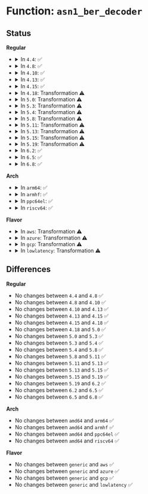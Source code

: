 # Function: <code>asn1_ber_decoder</code>

## Status
<b>Regular</b>
<ul>
<li>
<details>
<summary>In <code>4.4</code>: ✅</summary>

```c
int asn1_ber_decoder(const struct asn1_decoder *decoder, void *context, const unsigned char *data, size_t datalen);
```

**Collision:** Unique Global

**Inline:** No

**Transformation:** False

**Instances:**

```
In lib/asn1_decoder.c (ffffffff81419f80)
Location: lib/asn1_decoder.c:168
Inline: False
Direct callers:
  - crypto/asymmetric_keys/x509_cert_parser.c:x509_cert_parse
  - crypto/asymmetric_keys/x509_cert_parser.c:x509_cert_parse
  - crypto/asymmetric_keys/x509_cert_parser.c:x509_cert_parse
  - crypto/asymmetric_keys/pkcs7_parser.c:pkcs7_parse_message
  - crypto/asymmetric_keys/mscode_parser.c:mscode_parse
```
**Symbols:**

```
ffffffff81419f80-ffffffff8141acff: asn1_ber_decoder (STB_GLOBAL)
```
</details>
</li>
<li>
<details>
<summary>In <code>4.8</code>: ✅</summary>

```c
int asn1_ber_decoder(const struct asn1_decoder *decoder, void *context, const unsigned char *data, size_t datalen);
```

**Collision:** Unique Global

**Inline:** No

**Transformation:** False

**Instances:**

```
In lib/asn1_decoder.c (ffffffff814621e0)
Location: lib/asn1_decoder.c:171
Inline: False
Direct callers:
  - crypto/rsa_helper.c:rsa_parse_priv_key
  - crypto/rsa_helper.c:rsa_parse_pub_key
  - crypto/asymmetric_keys/x509_cert_parser.c:x509_cert_parse
  - crypto/asymmetric_keys/x509_cert_parser.c:x509_cert_parse
  - crypto/asymmetric_keys/pkcs7_parser.c:pkcs7_parse_message
  - crypto/asymmetric_keys/mscode_parser.c:mscode_parse
```
**Symbols:**

```
ffffffff814621e0-ffffffff81462e6a: asn1_ber_decoder (STB_GLOBAL)
```
</details>
</li>
<li>
<details>
<summary>In <code>4.10</code>: ✅</summary>

```c
int asn1_ber_decoder(const struct asn1_decoder *decoder, void *context, const unsigned char *data, size_t datalen);
```

**Collision:** Unique Global

**Inline:** No

**Transformation:** False

**Instances:**

```
In lib/asn1_decoder.c (ffffffff81480d10)
Location: lib/asn1_decoder.c:171
Inline: False
Direct callers:
  - crypto/rsa_helper.c:rsa_parse_priv_key
  - crypto/rsa_helper.c:rsa_parse_pub_key
  - crypto/asymmetric_keys/x509_cert_parser.c:x509_cert_parse
  - crypto/asymmetric_keys/x509_cert_parser.c:x509_cert_parse
  - crypto/asymmetric_keys/pkcs7_parser.c:pkcs7_parse_message
  - crypto/asymmetric_keys/mscode_parser.c:mscode_parse
```
**Symbols:**

```
ffffffff81480d10-ffffffff8148199a: asn1_ber_decoder (STB_GLOBAL)
```
</details>
</li>
<li>
<details>
<summary>In <code>4.13</code>: ✅</summary>

```c
int asn1_ber_decoder(const struct asn1_decoder *decoder, void *context, const unsigned char *data, size_t datalen);
```

**Collision:** Unique Global

**Inline:** No

**Transformation:** False

**Instances:**

```
In lib/asn1_decoder.c (ffffffff81489f00)
Location: lib/asn1_decoder.c:171
Inline: False
Direct callers:
  - crypto/rsa_helper.c:rsa_parse_priv_key
  - crypto/rsa_helper.c:rsa_parse_pub_key
  - crypto/asymmetric_keys/x509_cert_parser.c:x509_cert_parse
  - crypto/asymmetric_keys/x509_cert_parser.c:x509_cert_parse
  - crypto/asymmetric_keys/pkcs7_parser.c:pkcs7_parse_message
  - crypto/asymmetric_keys/mscode_parser.c:mscode_parse
```
**Symbols:**

```
ffffffff81489f00-ffffffff8148abf3: asn1_ber_decoder (STB_GLOBAL)
```
</details>
</li>
<li>
<details>
<summary>In <code>4.15</code>: ✅</summary>

```c
int asn1_ber_decoder(const struct asn1_decoder *decoder, void *context, const unsigned char *data, size_t datalen);
```

**Collision:** Unique Global

**Inline:** No

**Transformation:** False

**Instances:**

```
In lib/asn1_decoder.c (ffffffff814c6060)
Location: lib/asn1_decoder.c:171
Inline: False
Direct callers:
  - crypto/rsa_helper.c:rsa_parse_priv_key
  - crypto/rsa_helper.c:rsa_parse_pub_key
  - crypto/asymmetric_keys/x509_cert_parser.c:x509_cert_parse
  - crypto/asymmetric_keys/x509_cert_parser.c:x509_cert_parse
  - crypto/asymmetric_keys/pkcs7_parser.c:pkcs7_parse_message
  - crypto/asymmetric_keys/mscode_parser.c:mscode_parse
```
**Symbols:**

```
ffffffff814c6060-ffffffff814c6d01: asn1_ber_decoder (STB_GLOBAL)
```
</details>
</li>
<li>
<details>
<summary>In <code>4.18</code>: Transformation ⚠️</summary>

```c
int asn1_ber_decoder(const struct asn1_decoder *decoder, void *context, const unsigned char *data, size_t datalen);
```

**Collision:** Unique Global

**Inline:** No

**Transformation:** True

**Instances:**

```
In lib/asn1_decoder.c (0)
Location: lib/asn1_decoder.c:171
Inline: False
Direct callers:
  - crypto/rsa_helper.c:rsa_parse_priv_key
  - crypto/rsa_helper.c:rsa_parse_pub_key
  - crypto/asymmetric_keys/x509_cert_parser.c:x509_cert_parse
  - crypto/asymmetric_keys/x509_cert_parser.c:x509_cert_parse
  - crypto/asymmetric_keys/pkcs7_parser.c:pkcs7_parse_message
  - crypto/asymmetric_keys/mscode_parser.c:mscode_parse
```
**Symbols:**

```
ffffffff814f7b42-ffffffff814f7b82: asn1_ber_decoder.cold.0 (STB_LOCAL)
ffffffff814f6f60-ffffffff814f7b42: asn1_ber_decoder (STB_GLOBAL)
```
</details>
</li>
<li>
<details>
<summary>In <code>5.0</code>: Transformation ⚠️</summary>

```c
int asn1_ber_decoder(const struct asn1_decoder *decoder, void *context, const unsigned char *data, size_t datalen);
```

**Collision:** Unique Global

**Inline:** No

**Transformation:** True

**Instances:**

```
In lib/asn1_decoder.c (0)
Location: lib/asn1_decoder.c:171
Inline: False
Direct callers:
  - crypto/rsa_helper.c:rsa_parse_priv_key
  - crypto/rsa_helper.c:rsa_parse_pub_key
  - crypto/asymmetric_keys/x509_cert_parser.c:x509_cert_parse
  - crypto/asymmetric_keys/x509_cert_parser.c:x509_cert_parse
  - crypto/asymmetric_keys/pkcs7_parser.c:pkcs7_parse_message
  - crypto/asymmetric_keys/mscode_parser.c:mscode_parse
```
**Symbols:**

```
ffffffff8150c02d-ffffffff8150c051: asn1_ber_decoder.cold.0 (STB_LOCAL)
ffffffff8150b3a0-ffffffff8150c02d: asn1_ber_decoder (STB_GLOBAL)
```
</details>
</li>
<li>
<details>
<summary>In <code>5.3</code>: Transformation ⚠️</summary>

```c
int asn1_ber_decoder(const struct asn1_decoder *decoder, void *context, const unsigned char *data, size_t datalen);
```

**Collision:** Unique Global

**Inline:** No

**Transformation:** True

**Instances:**

```
In lib/asn1_decoder.c (0)
Location: lib/asn1_decoder.c:167
Inline: False
Direct callers:
  - crypto/rsa_helper.c:rsa_parse_priv_key
  - crypto/rsa_helper.c:rsa_parse_pub_key
  - crypto/asymmetric_keys/x509_cert_parser.c:x509_cert_parse
  - crypto/asymmetric_keys/x509_cert_parser.c:x509_cert_parse
  - crypto/asymmetric_keys/pkcs7_parser.c:pkcs7_parse_message
  - crypto/asymmetric_keys/mscode_parser.c:mscode_parse
```
**Symbols:**

```
ffffffff8153a71d-ffffffff8153a760: asn1_ber_decoder.cold (STB_LOCAL)
ffffffff81539ab0-ffffffff8153a71d: asn1_ber_decoder (STB_GLOBAL)
```
</details>
</li>
<li>
<details>
<summary>In <code>5.4</code>: Transformation ⚠️</summary>

```c
int asn1_ber_decoder(const struct asn1_decoder *decoder, void *context, const unsigned char *data, size_t datalen);
```

**Collision:** Unique Global

**Inline:** No

**Transformation:** True

**Instances:**

```
In lib/asn1_decoder.c (0)
Location: lib/asn1_decoder.c:167
Inline: False
Direct callers:
  - crypto/rsa_helper.c:rsa_parse_priv_key
  - crypto/rsa_helper.c:rsa_parse_pub_key
  - crypto/asymmetric_keys/x509_cert_parser.c:x509_cert_parse
  - crypto/asymmetric_keys/x509_cert_parser.c:x509_cert_parse
  - crypto/asymmetric_keys/pkcs7_parser.c:pkcs7_parse_message
  - crypto/asymmetric_keys/mscode_parser.c:mscode_parse
```
**Symbols:**

```
ffffffff8155b53d-ffffffff8155b580: asn1_ber_decoder.cold (STB_LOCAL)
ffffffff8155a8d0-ffffffff8155b53d: asn1_ber_decoder (STB_GLOBAL)
```
</details>
</li>
<li>
<details>
<summary>In <code>5.8</code>: Transformation ⚠️</summary>

```c
int asn1_ber_decoder(const struct asn1_decoder *decoder, void *context, const unsigned char *data, size_t datalen);
```

**Collision:** Unique Global

**Inline:** No

**Transformation:** True

**Instances:**

```
In lib/asn1_decoder.c (0)
Location: lib/asn1_decoder.c:167
Inline: False
Direct callers:
  - crypto/rsa_helper.c:rsa_parse_priv_key
  - crypto/rsa_helper.c:rsa_parse_pub_key
  - crypto/asymmetric_keys/x509_cert_parser.c:x509_cert_parse
  - crypto/asymmetric_keys/x509_cert_parser.c:x509_cert_parse
  - crypto/asymmetric_keys/pkcs7_parser.c:pkcs7_parse_message
  - crypto/asymmetric_keys/mscode_parser.c:mscode_parse
```
**Symbols:**

```
ffffffff815e4fa8-ffffffff815e4fe8: asn1_ber_decoder.cold (STB_LOCAL)
ffffffff815e43c0-ffffffff815e4fa8: asn1_ber_decoder (STB_GLOBAL)
```
</details>
</li>
<li>
<details>
<summary>In <code>5.11</code>: Transformation ⚠️</summary>

```c
int asn1_ber_decoder(const struct asn1_decoder *decoder, void *context, const unsigned char *data, size_t datalen);
```

**Collision:** Unique Global

**Inline:** No

**Transformation:** True

**Instances:**

```
In lib/asn1_decoder.c (0)
Location: lib/asn1_decoder.c:167
Inline: False
Direct callers:
  - crypto/rsa_helper.c:rsa_parse_priv_key
  - crypto/rsa_helper.c:rsa_parse_pub_key
  - crypto/asymmetric_keys/x509_cert_parser.c:x509_cert_parse
  - crypto/asymmetric_keys/x509_cert_parser.c:x509_cert_parse
  - crypto/asymmetric_keys/pkcs7_parser.c:pkcs7_parse_message
  - crypto/asymmetric_keys/mscode_parser.c:mscode_parse
```
**Symbols:**

```
ffffffff81bf48c7-ffffffff81bf4907: asn1_ber_decoder.cold (STB_LOCAL)
ffffffff816088f0-ffffffff816094dd: asn1_ber_decoder (STB_GLOBAL)
```
</details>
</li>
<li>
<details>
<summary>In <code>5.13</code>: Transformation ⚠️</summary>

```c
int asn1_ber_decoder(const struct asn1_decoder *decoder, void *context, const unsigned char *data, size_t datalen);
```

**Collision:** Unique Global

**Inline:** No

**Transformation:** True

**Instances:**

```
In lib/asn1_decoder.c (0)
Location: lib/asn1_decoder.c:167
Inline: False
Direct callers:
  - security/keys/trusted-keys/trusted_tpm2.c:tpm2_key_decode
  - crypto/rsa_helper.c:rsa_parse_priv_key
  - crypto/rsa_helper.c:rsa_parse_pub_key
  - crypto/asymmetric_keys/x509_cert_parser.c:x509_cert_parse
  - crypto/asymmetric_keys/x509_cert_parser.c:x509_cert_parse
  - crypto/asymmetric_keys/pkcs7_parser.c:pkcs7_parse_message
  - crypto/asymmetric_keys/mscode_parser.c:mscode_parse
```
**Symbols:**

```
ffffffff81be67bf-ffffffff81be67ff: asn1_ber_decoder.cold (STB_LOCAL)
ffffffff815eb3c0-ffffffff815ec059: asn1_ber_decoder (STB_GLOBAL)
```
</details>
</li>
<li>
<details>
<summary>In <code>5.15</code>: Transformation ⚠️</summary>

```c
int asn1_ber_decoder(const struct asn1_decoder *decoder, void *context, const unsigned char *data, size_t datalen);
```

**Collision:** Unique Global

**Inline:** No

**Transformation:** True

**Instances:**

```
In lib/asn1_decoder.c (0)
Location: lib/asn1_decoder.c:167
Inline: False
Direct callers:
  - security/keys/trusted-keys/trusted_tpm2.c:tpm2_key_decode
  - crypto/rsa_helper.c:rsa_parse_priv_key
  - crypto/rsa_helper.c:rsa_parse_pub_key
  - crypto/asymmetric_keys/x509_cert_parser.c:x509_cert_parse
  - crypto/asymmetric_keys/x509_cert_parser.c:x509_cert_parse
  - crypto/asymmetric_keys/pkcs7_parser.c:pkcs7_parse_message
  - crypto/asymmetric_keys/mscode_parser.c:mscode_parse
```
**Symbols:**

```
ffffffff81cde5ee-ffffffff81cde62e: asn1_ber_decoder.cold (STB_LOCAL)
ffffffff816578f0-ffffffff816589d6: asn1_ber_decoder (STB_GLOBAL)
```
</details>
</li>
<li>
<details>
<summary>In <code>5.19</code>: Transformation ⚠️</summary>

```c
int asn1_ber_decoder(const struct asn1_decoder *decoder, void *context, const unsigned char *data, size_t datalen);
```

**Collision:** Unique Global

**Inline:** No

**Transformation:** True

**Instances:**

```
In lib/asn1_decoder.c (0)
Location: lib/asn1_decoder.c:167
Inline: False
Direct callers:
  - security/keys/trusted-keys/trusted_tpm2.c:tpm2_key_decode
  - crypto/rsa_helper.c:rsa_parse_priv_key
  - crypto/rsa_helper.c:rsa_parse_pub_key
  - crypto/asymmetric_keys/x509_cert_parser.c:x509_cert_parse
  - crypto/asymmetric_keys/x509_cert_parser.c:x509_cert_parse
  - crypto/asymmetric_keys/pkcs7_parser.c:pkcs7_parse_message
  - crypto/asymmetric_keys/mscode_parser.c:mscode_parse
```
**Symbols:**

```
ffffffff81ea4a1c-ffffffff81ea4a52: asn1_ber_decoder.cold (STB_LOCAL)
ffffffff8176fbf0-ffffffff81770d7d: asn1_ber_decoder (STB_GLOBAL)
```
</details>
</li>
<li>
<details>
<summary>In <code>6.2</code>: ✅</summary>

```c
int asn1_ber_decoder(const struct asn1_decoder *decoder, void *context, const unsigned char *data, size_t datalen);
```

**Collision:** Unique Global

**Inline:** No

**Transformation:** False

**Instances:**

```
In lib/asn1_decoder.c (ffffffff8189f790)
Location: lib/asn1_decoder.c:167
Inline: False
Direct callers:
  - security/keys/trusted-keys/trusted_tpm2.c:tpm2_key_decode
  - crypto/rsa_helper.c:rsa_parse_priv_key
  - crypto/rsa_helper.c:rsa_parse_pub_key
  - crypto/asymmetric_keys/x509_cert_parser.c:x509_cert_parse
  - crypto/asymmetric_keys/x509_cert_parser.c:x509_cert_parse
  - crypto/asymmetric_keys/pkcs7_parser.c:pkcs7_parse_message
  - crypto/asymmetric_keys/mscode_parser.c:mscode_parse
```
**Symbols:**

```
ffffffff8189f790-ffffffff818a0938: asn1_ber_decoder (STB_GLOBAL)
```
</details>
</li>
<li>
<details>
<summary>In <code>6.5</code>: ✅</summary>

```c
int asn1_ber_decoder(const struct asn1_decoder *decoder, void *context, const unsigned char *data, size_t datalen);
```

**Collision:** Unique Global

**Inline:** No

**Transformation:** False

**Instances:**

```
In lib/asn1_decoder.c (ffffffff818e1d50)
Location: lib/asn1_decoder.c:167
Inline: False
Direct callers:
  - security/keys/trusted-keys/trusted_tpm2.c:tpm2_key_decode
  - crypto/rsa_helper.c:rsa_parse_priv_key
  - crypto/rsa_helper.c:rsa_parse_pub_key
  - crypto/asymmetric_keys/x509_cert_parser.c:x509_cert_parse
  - crypto/asymmetric_keys/x509_cert_parser.c:x509_cert_parse
  - crypto/asymmetric_keys/pkcs7_parser.c:pkcs7_parse_message
  - crypto/asymmetric_keys/mscode_parser.c:mscode_parse
```
**Symbols:**

```
ffffffff818e1d50-ffffffff818e2eb6: asn1_ber_decoder (STB_GLOBAL)
```
</details>
</li>
<li>
<details>
<summary>In <code>6.8</code>: ✅</summary>

```c
int asn1_ber_decoder(const struct asn1_decoder *decoder, void *context, const unsigned char *data, size_t datalen);
```

**Collision:** Unique Global

**Inline:** No

**Transformation:** False

**Instances:**

```
In lib/asn1_decoder.c (ffffffff81928ce0)
Location: lib/asn1_decoder.c:167
Inline: False
Direct callers:
  - security/keys/trusted-keys/trusted_tpm2.c:tpm2_key_decode
  - crypto/rsa_helper.c:rsa_parse_priv_key
  - crypto/rsa_helper.c:rsa_parse_pub_key
  - crypto/asymmetric_keys/x509_cert_parser.c:x509_cert_parse
  - crypto/asymmetric_keys/x509_cert_parser.c:x509_cert_parse
  - crypto/asymmetric_keys/pkcs7_parser.c:pkcs7_parse_message
  - crypto/asymmetric_keys/mscode_parser.c:mscode_parse
```
**Symbols:**

```
ffffffff81928ce0-ffffffff81929e46: asn1_ber_decoder (STB_GLOBAL)
```
</details>
</li>
</ul>
<b>Arch</b>
<ul>
<li>
<details>
<summary>In <code>arm64</code>: ✅</summary>

```c
int asn1_ber_decoder(const struct asn1_decoder *decoder, void *context, const unsigned char *data, size_t datalen);
```

**Collision:** Unique Global

**Inline:** No

**Transformation:** False

**Instances:**

```
In lib/asn1_decoder.c (ffff800010667f68)
Location: lib/asn1_decoder.c:167
Inline: False
Direct callers:
  - crypto/rsa_helper.c:rsa_parse_priv_key
  - crypto/rsa_helper.c:rsa_parse_pub_key
  - crypto/asymmetric_keys/x509_cert_parser.c:x509_cert_parse
  - crypto/asymmetric_keys/x509_cert_parser.c:x509_cert_parse
  - crypto/asymmetric_keys/pkcs7_parser.c:pkcs7_parse_message
  - crypto/asymmetric_keys/mscode_parser.c:mscode_parse
```
**Symbols:**

```
ffff800010667f68-ffff8000106689c8: asn1_ber_decoder (STB_GLOBAL)
```
</details>
</li>
<li>
<details>
<summary>In <code>armhf</code>: ✅</summary>

```c
int asn1_ber_decoder(const struct asn1_decoder *decoder, void *context, const unsigned char *data, size_t datalen);
```

**Collision:** Unique Global

**Inline:** No

**Transformation:** False

**Instances:**

```
In lib/asn1_decoder.c (c08104f4)
Location: lib/asn1_decoder.c:167
Inline: False
Direct callers:
  - crypto/rsa_helper.c:rsa_parse_priv_key
  - crypto/rsa_helper.c:rsa_parse_pub_key
  - crypto/asymmetric_keys/x509_cert_parser.c:x509_cert_parse
  - crypto/asymmetric_keys/x509_cert_parser.c:x509_cert_parse
  - crypto/asymmetric_keys/pkcs7_parser.c:pkcs7_parse_message
  - crypto/asymmetric_keys/mscode_parser.c:mscode_parse
```
**Symbols:**

```
c08104f4-c081122c: asn1_ber_decoder (STB_GLOBAL)
```
</details>
</li>
<li>
<details>
<summary>In <code>ppc64el</code>: ✅</summary>

```c
int asn1_ber_decoder(const struct asn1_decoder *decoder, void *context, const unsigned char *data, size_t datalen);
```

**Collision:** Unique Global

**Inline:** No

**Transformation:** False

**Instances:**

```
In lib/asn1_decoder.c (c00000000081d3c0)
Location: lib/asn1_decoder.c:167
Inline: False
Direct callers:
  - crypto/rsa_helper.c:rsa_parse_priv_key
  - crypto/rsa_helper.c:rsa_parse_pub_key
  - crypto/asymmetric_keys/x509_cert_parser.c:x509_cert_parse
  - crypto/asymmetric_keys/x509_cert_parser.c:x509_cert_parse
  - crypto/asymmetric_keys/pkcs7_parser.c:pkcs7_parse_message
  - crypto/asymmetric_keys/mscode_parser.c:mscode_parse
```
**Symbols:**

```
c00000000081d3c0-c00000000081e030: asn1_ber_decoder (STB_GLOBAL)
```
</details>
</li>
<li>
<details>
<summary>In <code>riscv64</code>: ✅</summary>

```c
int asn1_ber_decoder(const struct asn1_decoder *decoder, void *context, const unsigned char *data, size_t datalen);
```

**Collision:** Unique Global

**Inline:** No

**Transformation:** False

**Instances:**

```
In lib/asn1_decoder.c (ffffffe000493254)
Location: lib/asn1_decoder.c:167
Inline: False
Direct callers:
  - crypto/rsa_helper.c:rsa_parse_priv_key
  - crypto/rsa_helper.c:rsa_parse_pub_key
  - crypto/asymmetric_keys/x509_cert_parser.c:x509_cert_parse
  - crypto/asymmetric_keys/x509_cert_parser.c:x509_cert_parse
  - crypto/asymmetric_keys/pkcs7_parser.c:pkcs7_parse_message
  - crypto/asymmetric_keys/mscode_parser.c:mscode_parse
```
**Symbols:**

```
ffffffe000493254-ffffffe000493d2a: asn1_ber_decoder (STB_GLOBAL)
```
</details>
</li>
</ul>
<b>Flavor</b>
<ul>
<li>
<details>
<summary>In <code>aws</code>: Transformation ⚠️</summary>

```c
int asn1_ber_decoder(const struct asn1_decoder *decoder, void *context, const unsigned char *data, size_t datalen);
```

**Collision:** Unique Global

**Inline:** No

**Transformation:** True

**Instances:**

```
In lib/asn1_decoder.c (0)
Location: lib/asn1_decoder.c:167
Inline: False
Direct callers:
  - crypto/rsa_helper.c:rsa_parse_priv_key
  - crypto/rsa_helper.c:rsa_parse_pub_key
  - crypto/asymmetric_keys/x509_cert_parser.c:x509_cert_parse
  - crypto/asymmetric_keys/x509_cert_parser.c:x509_cert_parse
  - crypto/asymmetric_keys/pkcs7_parser.c:pkcs7_parse_message
  - crypto/asymmetric_keys/mscode_parser.c:mscode_parse
```
**Symbols:**

```
ffffffff81553b1d-ffffffff81553b60: asn1_ber_decoder.cold (STB_LOCAL)
ffffffff81552eb0-ffffffff81553b1d: asn1_ber_decoder (STB_GLOBAL)
```
</details>
</li>
<li>
<details>
<summary>In <code>azure</code>: Transformation ⚠️</summary>

```c
int asn1_ber_decoder(const struct asn1_decoder *decoder, void *context, const unsigned char *data, size_t datalen);
```

**Collision:** Unique Global

**Inline:** No

**Transformation:** True

**Instances:**

```
In lib/asn1_decoder.c (0)
Location: lib/asn1_decoder.c:167
Inline: False
Direct callers:
  - crypto/rsa_helper.c:rsa_parse_priv_key
  - crypto/rsa_helper.c:rsa_parse_pub_key
  - crypto/asymmetric_keys/x509_cert_parser.c:x509_cert_parse
  - crypto/asymmetric_keys/x509_cert_parser.c:x509_cert_parse
  - crypto/asymmetric_keys/pkcs7_parser.c:pkcs7_parse_message
  - crypto/asymmetric_keys/mscode_parser.c:mscode_parse
```
**Symbols:**

```
ffffffff81543d9d-ffffffff81543de0: asn1_ber_decoder.cold (STB_LOCAL)
ffffffff81543130-ffffffff81543d9d: asn1_ber_decoder (STB_GLOBAL)
```
</details>
</li>
<li>
<details>
<summary>In <code>gcp</code>: Transformation ⚠️</summary>

```c
int asn1_ber_decoder(const struct asn1_decoder *decoder, void *context, const unsigned char *data, size_t datalen);
```

**Collision:** Unique Global

**Inline:** No

**Transformation:** True

**Instances:**

```
In lib/asn1_decoder.c (0)
Location: lib/asn1_decoder.c:167
Inline: False
Direct callers:
  - crypto/rsa_helper.c:rsa_parse_priv_key
  - crypto/rsa_helper.c:rsa_parse_pub_key
  - crypto/asymmetric_keys/x509_cert_parser.c:x509_cert_parse
  - crypto/asymmetric_keys/x509_cert_parser.c:x509_cert_parse
  - crypto/asymmetric_keys/pkcs7_parser.c:pkcs7_parse_message
  - crypto/asymmetric_keys/mscode_parser.c:mscode_parse
```
**Symbols:**

```
ffffffff8154f85d-ffffffff8154f8a0: asn1_ber_decoder.cold (STB_LOCAL)
ffffffff8154ebf0-ffffffff8154f85d: asn1_ber_decoder (STB_GLOBAL)
```
</details>
</li>
<li>
<details>
<summary>In <code>lowlatency</code>: Transformation ⚠️</summary>

```c
int asn1_ber_decoder(const struct asn1_decoder *decoder, void *context, const unsigned char *data, size_t datalen);
```

**Collision:** Unique Global

**Inline:** No

**Transformation:** True

**Instances:**

```
In lib/asn1_decoder.c (0)
Location: lib/asn1_decoder.c:167
Inline: False
Direct callers:
  - crypto/rsa_helper.c:rsa_parse_priv_key
  - crypto/rsa_helper.c:rsa_parse_pub_key
  - crypto/asymmetric_keys/x509_cert_parser.c:x509_cert_parse
  - crypto/asymmetric_keys/x509_cert_parser.c:x509_cert_parse
  - crypto/asymmetric_keys/pkcs7_parser.c:pkcs7_parse_message
  - crypto/asymmetric_keys/mscode_parser.c:mscode_parse
```
**Symbols:**

```
ffffffff815696ad-ffffffff815696f0: asn1_ber_decoder.cold (STB_LOCAL)
ffffffff81568a40-ffffffff815696ad: asn1_ber_decoder (STB_GLOBAL)
```
</details>
</li>
</ul>

## Differences
<b>Regular</b>
<ul>
<li>
No changes between <code>4.4</code> and <code>4.8</code> ✅
</li>
<li>
No changes between <code>4.8</code> and <code>4.10</code> ✅
</li>
<li>
No changes between <code>4.10</code> and <code>4.13</code> ✅
</li>
<li>
No changes between <code>4.13</code> and <code>4.15</code> ✅
</li>
<li>
No changes between <code>4.15</code> and <code>4.18</code> ✅
</li>
<li>
No changes between <code>4.18</code> and <code>5.0</code> ✅
</li>
<li>
No changes between <code>5.0</code> and <code>5.3</code> ✅
</li>
<li>
No changes between <code>5.3</code> and <code>5.4</code> ✅
</li>
<li>
No changes between <code>5.4</code> and <code>5.8</code> ✅
</li>
<li>
No changes between <code>5.8</code> and <code>5.11</code> ✅
</li>
<li>
No changes between <code>5.11</code> and <code>5.13</code> ✅
</li>
<li>
No changes between <code>5.13</code> and <code>5.15</code> ✅
</li>
<li>
No changes between <code>5.15</code> and <code>5.19</code> ✅
</li>
<li>
No changes between <code>5.19</code> and <code>6.2</code> ✅
</li>
<li>
No changes between <code>6.2</code> and <code>6.5</code> ✅
</li>
<li>
No changes between <code>6.5</code> and <code>6.8</code> ✅
</li>
</ul>
<b>Arch</b>
<ul>
<li>
No changes between <code>amd64</code> and <code>arm64</code> ✅
</li>
<li>
No changes between <code>amd64</code> and <code>armhf</code> ✅
</li>
<li>
No changes between <code>amd64</code> and <code>ppc64el</code> ✅
</li>
<li>
No changes between <code>amd64</code> and <code>riscv64</code> ✅
</li>
</ul>
<b>Flavor</b>
<ul>
<li>
No changes between <code>generic</code> and <code>aws</code> ✅
</li>
<li>
No changes between <code>generic</code> and <code>azure</code> ✅
</li>
<li>
No changes between <code>generic</code> and <code>gcp</code> ✅
</li>
<li>
No changes between <code>generic</code> and <code>lowlatency</code> ✅
</li>
</ul>

